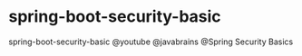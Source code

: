 # spring-boot-security-basic
spring-boot-security-basic @youtube @javabrains @Spring Security Basics
